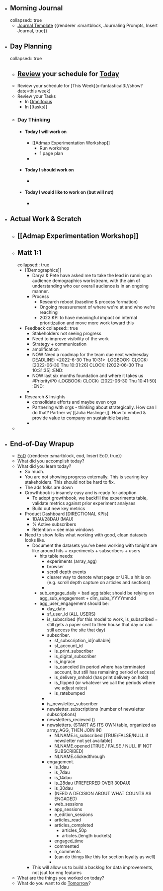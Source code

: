 - ## Morning Journal
  collapsed:: true
	- [Journal Template](((62a73923-0d4c-4e1c-a939-7fd90622dd86))) {{renderer :smartblock, Journaling Prompts, Insert Journal, true}}
- ## Day Planning
  collapsed:: true
	- [Review](((62a89da8-158e-4a7a-a23d-f866fb3100a9))) your schedule for [Today](x-fantastical3://show?date=[[2022/06/30]])
		-
	- Review your schedule for [This Week](x-fantastical3://show?date=this week)
	- Review your Tasks
		- In [Omnifocus](omnifocus:///forecast)
		- In [[tasks]]
	- ### Day Thinking
		- #### Today I will work on
			- [[Admap Experimentation Workshop]]
				- Run workshop
				- 1 page plan
			-
		- #### Today I should work on
			-
		- #### Today I would like to work on (but will not)
			-
- ## Actual Work & Scratch
	- ## [[Admap Experimentation Workshop]]
	- ## Matt 1:1
	  collapsed:: true
		- [[Demographics]]
			- Darya & Pete have asked me to take the lead in running an audience demographics workstream, with the aim of understanding who our overall audience is in an ongoing manner.
			- Process
				- Research reboot (baseline & process formation)
				- Ongoing measurement of where we're at and who we're reaching
				- 2023 KPI to have meaningful impact on internal prioritization and move more work toward this
		- Feedback
		  collapsed:: true
			- Stakeholders not seeing progress
			- Need to improve visibility of the work
			- Strategy + communication
			- amplification
			- NOW Need a roadmap for the team due next wednesday DEADLINE: <2022-6-30 Thu 10:31>
			  :LOGBOOK:
			  CLOCK: [2022-06-30 Thu 10:31:26]
			  CLOCK: [2022-06-30 Thu 10:31:35]
			  :END:
			- NOW last six months foundation and where it takes us #Priority/P0
			  :LOGBOOK:
			  CLOCK: [2022-06-30 Thu 10:41:50]
			  :END:
			-
		- Research & Insights
			- consolidate efforts and maybe even orgs
			- Partnering with orgs - thinking about strategically. How can I do that? Partner w/ [[Julia Haslinger]]. How to embed & provide value to company on sustainible basixz
			-
	-
- ## End-of-Day Wrapup
	- [EoD](((62a8f8a3-8e3a-4933-a94d-35cf93d8efe9))) {{renderer :smartblock, eod, Insert EoD, true}}
	- What did you accomplish today?
	- What did you learn today?
		- So much.
		- You are not showing progress externally. This is scaring key stakeholders. This should not be hard to fix.
		- The ads folks are down
		- Growthbook is insanely easy and is ready for adoption
			- To adopt growthbook, we backfill the experiments table, validate metrics against prior experiment analyses
			- Build out new key metrics
		- Product Dashboard [DIRECTIONAL KPIs]
			- 1DAU/28DAU (MAU)
			- % Active subscribers
			- Retention = see max windows
		- Need to show folks what working with good, clean datasets looks like.
			- Document the datasets you've been working with tonight are like around hits + experiments + subscribers + users
				- hits table needs:
					- experiments (array_agg)
					- browser
					- scroll depth events
					- clearer way to denote what page or URL a hit is on (e.g. scroll depth capture on articles and sections)
					-
				- sub_engage_daily = bad agg table; should be relying on agg_sub_engagement +  dim_subs_YYYYmmdd
				- agg_user_engagement should be:
					- day_date
					- sf_user_id (ALL USERS)
					- is_subscribed (for this model to work, is_subscribed = still gets a paper sent to their house that day or can still access the site that day)
					- subscriber.
						- sf_subscription_id[nullable]
						- sf_account_id
						- is_print_subscriber
						- is_digital_subscriber
						- is_ingrace
						- is_canceled (in period where has terminated account, but still has remaining period of access)
						- is_delivery_onhold (has print delivery on hold)
						- is_flipped (or whatever we call the periods where we adjust rates)
						- is_ratebumped
					-
					- is_newsletter_subscriber
					- newsletter_subscriptions (number of newsletter subscriptions)
					- newsletters_recieved ()
					- newsletters. (START AS ITS OWN table, organized as array_AGG, THEN JOIN IN)
						- NLNAME.is_subscribed [TRUE/FALSE/NULL if newsletter not yet available]
						- NLNAME.opened [TRUE / FALSE / NULL IF NOT SUBSCRIBED]
						- NLNAME.clickedthrough
					- engagement.
						- is_1dau
						- is_7dau
						- is_14dau
						- is_28dau (PREFERRED OVER 30DAU)
						- is_30dau
						- (NEED A DECISION ABOUT WHAT COUNTS AS ENGAGED)
						- web_sessions
						- app_sessions
						- e_edition_sessions
						- articles_read
						- articles_completed
							- articles_50p
							- articles.(length buckets)
						- engaged_time
						- commented
						- n_comments
						- (can do things like this for section loyalty as well)
						-
			- This will allow us to build a backlog for data improvements, not jsut for eng features
	- What are the things you worked on today?
	- What do you want to do [Tomorrow]([[2022/07/01]])?